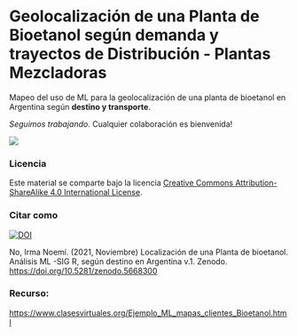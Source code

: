 # Geolocalización de una Planta de Bioetanol según demanda y trayectos de Distribución - Plantas Mezcladoras

Mapeo del uso de ML para la geolocalización de una planta de bioetanol en Argentina según **destino y transporte**.


*Seguimos trabajando*. Cualquier colaboración es bienvenida! 


![ ](https://c.tenor.com/fsZd02nvGtAAAAAM/allianz-direct-low-fuel.gif)

### Licencia

Este material se comparte bajo la licencia [Creative Commons Attribution-ShareAlike 4.0 International License](https://creativecommons.org/licenses/by-sa/4.0/deed.es_ES).

### Citar como

[![DOI](https://zenodo.org/badge/DOI/10.5281/zenodo.5668300.svg)](https://doi.org/10.5281/zenodo.5668300)

No, Irma Noemí. (2021, Noviembre) Localización de una Planta de bioetanol. Análisis ML -SIG R, según destino en Argentina v.1. 
Zenodo. https://doi.org/10.5281/zenodo.5668300

### Recurso: 
https://www.clasesvirtuales.org/Ejemplo_ML_mapas_clientes_Bioetanol.html


